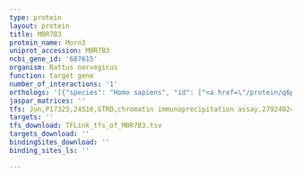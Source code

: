 ```yaml
---
type: protein
layout: protein
title: M0R7B3
protein_name: Morn3
uniprot_accession: M0R7B3
ncbi_gene_id: '687615'
organism: Rattus norvegicus
function: target gene
number_of_interactions: '1'
orthologs: '[{"species": "Homo sapiens", "id": ["<a href=\"/protein/q6pf18\">Q6PF18</a>"]}, {"species": "Danio rerio", "id": ["F1R0B9"]}, {"species": "Mus musculus", "id": ["<a href=\"/protein/q8c5t4\">Q8C5T4</a>"]}, {"species": "Drosophila melanogaster", "id": ["<a href=\"/protein/a1zb08\">A1ZB08</a>"]}]'
jaspar_matrices: ''
tfs: Jun,P17325,24516,GTRD,chromatin immunoprecipitation assay,27924024%5Buid%5D,No
targets: ''
tfs_download: TFLink_tfs_of_M0R7B3.tsv
targets_download: ''
bindingSites_download: ''
binding_sites_ls: ''

---
```

